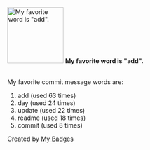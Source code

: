 <img src="https://my-badges.github.io/my-badges/favorite-word.png" alt="My favorite word is &quot;add&quot;." title="My favorite word is &quot;add&quot;." width="128">
<strong>My favorite word is &quot;add&quot;.</strong>
<br><br>

My favorite commit message words are:

1. add (used 63 times)
2. day (used 24 times)
3. update (used 22 times)
4. readme (used 18 times)
5. commit (used 8 times)


Created by <a href="https://github.com/my-badges/my-badges">My Badges</a>
